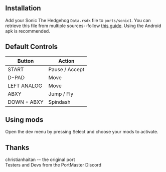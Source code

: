## Installation
Add your Sonic The Hedgehog `Data.rsdk` file to `ports/sonic1`. You can retrieve this file from multiple sources--follow [this guide](https://github.com/RSDKModding/RSDKv4-Decompilation?tab=readme-ov-file#support-the-official-release-of-sonic-1--2). Using the Android apk is recommended.

## Default Controls
| Button | Action |
|--|--|
|START|Pause / Accept|
|D-PAD|Move|
|LEFT ANALOG|Move|
|ABXY|Jump / Fly|
|DOWN + ABXY|Spindash|

## Using mods
Open the dev menu by pressing Select and choose your mods to activate.

## Thanks
christianhaitan -- the original port  
Testers and Devs from the PortMaster Discord  




